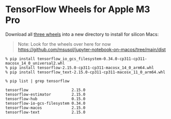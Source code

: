 # TensorFlow Wheels for Apple M3 Pro

Download all [three wheels](../dist) into a new directory to install for 
silicon Macs:

> Note: Look for the wheels over here for now https://github.com/msusol/jupyter-notebook-on-macos/tree/main/dist

```shell
% pip install tensorflow_io_gcs_filesystem-0.34.0-cp311-cp311-macosx_14_0_universal2.whl
% pip install tensorflow-2.15.0-cp311-cp311-macosx_14_0_arm64.whl
% pip install tensorflow_text-2.15.0-cp311-cp311-macosx_11_0_arm64.whl

% pip list | grep tensorflow

tensorflow                   2.15.0
tensorflow-estimator         2.15.0
tensorflow-hub               0.15.0
tensorflow-io-gcs-filesystem 0.34.0
tensorflow-macos             2.15.0
tensorflow-text              2.15.0
```
